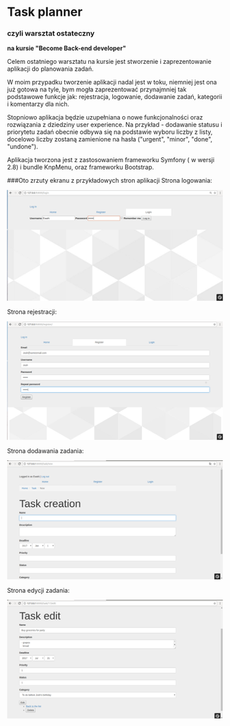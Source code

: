 # Task planner
### czyli warsztat ostateczny  
__na kursie "Become Back-end developer"__

Celem ostatniego warsztatu na kursie jest stworzenie i zaprezentowanie aplikacji do planowania zadań.

W moim przypadku tworzenie aplikacji nadal jest w toku, niemniej jest ona już gotowa na tyle, 
bym mogła zaprezentować przynajmniej tak podstawowe funkcje jak: rejestracja, logowanie, dodawanie zadań,
kategorii i komentarzy dla nich. 

Stopniowo aplikacja będzie uzupełniana o nowe funkcjonalności oraz rozwiązania z dziedziny user experience.
Na przykład - dodawanie statusu i priorytetu zadań obecnie odbywa się na podstawie wyboru liczby z listy, 
docelowo liczby zostaną zamienione na hasła ("urgent", "minor", "done", "undone").


Aplikacja tworzona jest z zastosowaniem frameworku Symfony ( w wersji 2.8) i bundle KnpMenu, oraz frameworku Bootstrap.


###Oto zrzuty ekranu z przykładowych stron aplikacji
Strona logowania:

![LoginImg](task_planner/photo/login.png)

Strona rejestracji:

![RegistrationImg](task_planner/photo/registration.png)

Strona dodawania zadania:

![NewTaskImg](task_planner/photo/newtask.png)

Strona edycji zadania:

![TaskEditionImg](task_planner/photo/taskedition.png)
